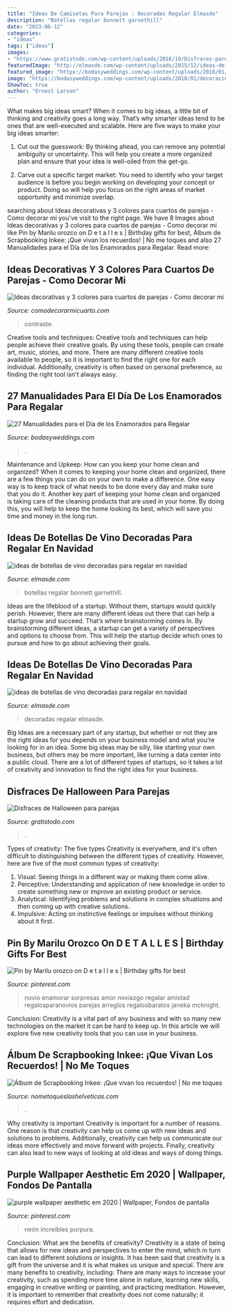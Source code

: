 ```yaml
---
title: "Ideas De Camisetas Para Parejas : Decoradas Regalar Elmasde"
description: "Botellas regalar bonnett garnethill"
date: "2023-06-12"
categories:
- "ideas"
tags: ["ideas"]
images:
- "https://www.gratistodo.com/wp-content/uploads/2016/10/Disfraces-parejas-halloween-14.jpg"
featuredImage: "http://elmasde.com/wp-content/uploads/2015/12/ideas-de-botellas-de-vino-decoradas-para-regalar-en-navidad-01.jpg"
featured_image: "https://bodasyweddings.com/wp-content/uploads/2018/01/decoracion-del-cuarto.jpg"
image: "https://bodasyweddings.com/wp-content/uploads/2018/01/decoracion-del-cuarto.jpg"
ShowToc: true
author: "Ernest Larson"
---
```



What makes big ideas smart?
When it comes to big ideas, a little bit of thinking and creativity goes a long way. That’s why smarter ideas tend to be ones that are well-executed and scalable. Here are five ways to make your big ideas smarter:
1. Cut out the guesswork: By thinking ahead, you can remove any potential ambiguity or uncertainty. This will help you create a more organized plan and ensure that your idea is well-oiled from the get-go.

2. Carve out a specific target market: You need to identify who your target audience is before you begin working on developing your concept or product. Doing so will help you focus on the right areas of market opportunity and minimize overlap.


	

		
searching about Ideas decorativas y 3 colores para cuartos de parejas - Como decorar mi you've visit to the right page. We have 8 Images about Ideas decorativas y 3 colores para cuartos de parejas - Como decorar mi like Pin by Marilu orozco on D e t a l l e s | Birthday gifts for best, Álbum de Scrapbooking Inkee: ¡Que vivan los recuerdos! | No me toques and also 27 Manualidades para el Día de los Enamorados para Regalar. Read more:
		
    
## Ideas Decorativas Y 3 Colores Para Cuartos De Parejas - Como Decorar Mi

<img loading=lazy src="https://comodecorarmicuarto.com/wp-content/uploads/2018/12/colores-para-cuartos-de-parejas-2018.jpg" onerror="this.onerror=null;this.src='https://tse1.mm.bing.net/th?id=OIP.nJ7W8H5-fCxysUalQA8BWwAAAA&amp;pid=15.1';" alt="Ideas decorativas y 3 colores para cuartos de parejas - Como decorar mi">

_Source: comodecorarmicuarto.com_

>contraste. 

	

Creative tools and techniques:
Creative tools and techniques can help people achieve their creative goals. By using these tools, people can create art, music, stories, and more. There are many different creative tools available to people, so it is important to find the right one for each individual. Additionally, creativity is often based on personal preference, so finding the right tool isn't always easy.

    
## 27 Manualidades Para El Día De Los Enamorados Para Regalar

<img loading=lazy src="https://bodasyweddings.com/wp-content/uploads/2018/01/decoracion-del-cuarto.jpg" onerror="this.onerror=null;this.src='https://tse1.mm.bing.net/th?id=OIP.rCfSy9E2CgCalXlkptrB6gAAAA&amp;pid=15.1';" alt="27 Manualidades para el Día de los Enamorados para Regalar">

_Source: bodasyweddings.com_

>. 

	

Maintenance and Upkeep: How can you keep your home clean and organized?
When it comes to keeping your home clean and organized, there are a few things you can do on your own to make a difference. One easy way is to keep track of what needs to be done every day and make sure that you do it. Another key part of keeping your home clean and organized is taking care of the cleaning products that are used in your home. By doing this, you will help to keep the home looking its best, which will save you time and money in the long run.

    
## Ideas De Botellas De Vino Decoradas Para Regalar En Navidad

<img loading=lazy src="http://elmasde.com/wp-content/uploads/2015/12/ideas-de-botellas-de-vino-decoradas-para-regalar-en-navidad-03.jpg" onerror="this.onerror=null;this.src='https://tse3.mm.bing.net/th?id=OIP.mBLXMHbsGRr53ahIqOX6swHaJQ&amp;pid=15.1';" alt="ideas de botellas de vino decoradas para regalar en navidad">

_Source: elmasde.com_

>botellas regalar bonnett garnethill. 

	

Ideas are the lifeblood of a startup. Without them, startups would quickly perish. However, there are many different ideas out there that can help a startup grow and succeed. That’s where brainstorming comes in. By brainstorming different ideas, a startup can get a variety of perspectives and options to choose from. This will help the startup decide which ones to pursue and how to go about achieving their goals.

    
## Ideas De Botellas De Vino Decoradas Para Regalar En Navidad

<img loading=lazy src="http://elmasde.com/wp-content/uploads/2015/12/ideas-de-botellas-de-vino-decoradas-para-regalar-en-navidad-01.jpg" onerror="this.onerror=null;this.src='https://tse2.mm.bing.net/th?id=OIP.N-HCxjpC0ACh1A5OakGpRgHaKA&amp;pid=15.1';" alt="ideas de botellas de vino decoradas para regalar en navidad">

_Source: elmasde.com_

>decoradas regalar elmasde. 

	

Big Ideas are a necessary part of any startup, but whether or not they are the right ideas for you depends on your business model and what you’re looking for in an idea. Some big ideas may be silly, like starting your own business, but others may be more important, like turning a data center into a public cloud. There are a lot of different types of startups, so it takes a lot of creativity and innovation to find the right idea for your business.

    
## Disfraces De Halloween Para Parejas

<img loading=lazy src="https://www.gratistodo.com/wp-content/uploads/2016/10/Disfraces-parejas-halloween-14.jpg" onerror="this.onerror=null;this.src='https://tse1.mm.bing.net/th?id=OIP.VAy6ZL_mQgigZ6lRq9o2zgHaLI&amp;pid=15.1';" alt="Disfraces de Halloween para parejas">

_Source: gratistodo.com_

>. 

	

Types of creativity: The five types
Creativity is everywhere, and it's often difficult to distinguishing between the different types of creativity. However, here are five of the most common types of creativity:
1. Visual: Seeing things in a different way or making them come alive.
2. Perceptive: Understanding and application of new knowledge in order to create something new or improve an existing product or service. 
3. Analytical: Identifying problems and solutions in complex situations and then coming up with creative solutions. 
4. Impulsive: Acting on instinctive feelings or impulses without thinking about it first. 

    
## Pin By Marilu Orozco On D E T A L L E S | Birthday Gifts For Best

<img loading=lazy src="https://i.pinimg.com/736x/1e/81/8c/1e818c8377e9f662de5ab5666007b03d.jpg" onerror="this.onerror=null;this.src='https://tse4.mm.bing.net/th?id=OIP.gYs0L0FLEBqeAiTs_AAanAHaJ3&amp;pid=15.1';" alt="Pin by Marilu orozco on D e t a l l e s | Birthday gifts for best">

_Source: pinterest.com_

>novio enamorar sorpresas amor noviazgo regalar amistad regalosparanovios parejas arreglos regalosbaratos janeka mcknight. 

	

Conclusion:
Creativity is a vital part of any business and with so many new technologies on the market it can be hard to keep up. In this article we will explore five new creativity tools that you can use in your business.

    
## Álbum De Scrapbooking Inkee: ¡Que Vivan Los Recuerdos! | No Me Toques

<img loading=lazy src="http://2.bp.blogspot.com/-L2_8IE1y2h8/UxMun6zpuOI/AAAAAAAANL0/d4_aJ79MEIs/s1600/01.jpg" onerror="this.onerror=null;this.src='https://tse2.mm.bing.net/th?id=OIP.a5chzoOP56qssujkLBQVugHaFR&amp;pid=15.1';" alt="Álbum de Scrapbooking Inkee: ¡Que vivan los recuerdos! | No me toques">

_Source: nometoqueslashelveticas.com_

>. 

	

Why creativity is important
Creativity is important for a number of reasons. One reason is that creativity can help us come up with new ideas and solutions to problems. Additionally, creativity can help us communicate our ideas more effectively and move forward with projects. Finally, creativity can also lead to new ways of looking at old ideas and ways of doing things.

    
## Purple Wallpaper Aesthetic Em 2020 | Wallpaper, Fondos De Pantalla

<img loading=lazy src="https://i.pinimg.com/736x/6b/f4/dd/6bf4dd02b56d49974413fac6354786fe.jpg" onerror="this.onerror=null;this.src='https://tse1.mm.bing.net/th?id=OIP.weVVQaXDejSuEjAucjTCcgHaNK&amp;pid=15.1';" alt="purple wallpaper aesthetic em 2020 | Wallpaper, Fondos de pantalla">

_Source: pinterest.com_

>neón increibles purpura. 

	

Conclusion: What are the benefits of creativity?
Creativity is a state of being that allows for new ideas and perspectives to enter the mind, which in turn can lead to different solutions or insights. It has been said that creativity is a gift from the universe and it is what makes us unique and special. There are many benefits to creativity, including: 
There are many ways to increase your creativity, such as spending more time alone in nature, learning new skills, engaging in creative writing or painting, and practicing meditation. However, it is important to remember that creativity does not come naturally; it requires effort and dedication.

